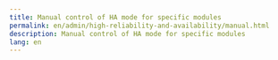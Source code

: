 ```yaml
---
title: Manual control of HA mode for specific modules
permalink: en/admin/high-reliability-and-availability/manual.html
description: Manual control of HA mode for specific modules
lang: en
---
```

